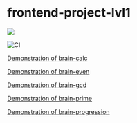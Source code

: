 # frontend-project-lvl1

<a href="https://codeclimate.com/github/codeclimate/codeclimate/maintainability"><img src="https://api.codeclimate.com/v1/badges/a99a88d28ad37a79dbf6/maintainability" /></a>

![CI](https://github.com/ilya-redkin/frontend-project-lvl1/workflows/CI/badge.svg)



<a href="https://asciinema.org/a/OAUTUK7csAFdOL8siqzUhiPfV">Demonstration of brain-calc</a>

<a href="https://asciinema.org/a/znRTFTLFl5hQaBfwFSUTOBv2n">Demonstration of brain-even</a>

<a href="https://asciinema.org/a/02RJPFikyoFIaAodx0ZDQAiJb">Demonstration of brain-gcd</a>

<a href="https://asciinema.org/a/NnfrCLbIQYBiy96UWG4EfUSib">Demonstration of brain-prime</a>

<a href="https://asciinema.org/a/lr6F9JBLBTvwtZX7PUCQ5tZjn">Demonstration of brain-progression</a>

